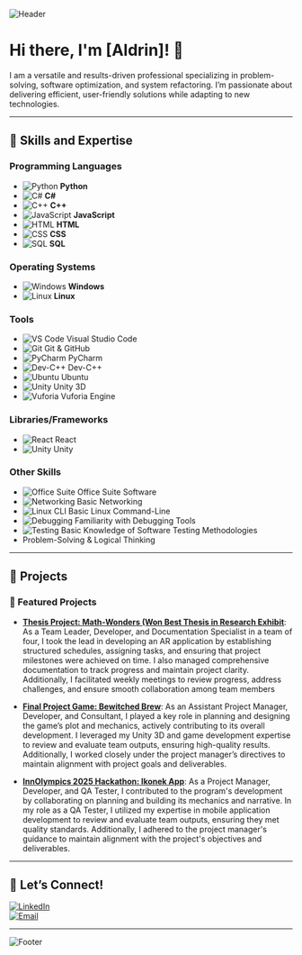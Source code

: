 ![Header](https://via.placeholder.com/800x200?text=Welcome+to+My+GitHub+Profile)

# Hi there, I'm [Aldrin]! 👋

I am a versatile and results-driven professional specializing in problem-solving, software optimization, and system refactoring. I’m passionate about delivering efficient, user-friendly solutions while adapting to new technologies.  

---

## 🔧 **Skills and Expertise**

### **Programming Languages**
- ![Python](https://img.shields.io/badge/Python-3776AB?style=flat-square&logo=python&logoColor=white) **Python**  
- ![C#](https://img.shields.io/badge/C%23-239120?style=flat-square&logo=c-sharp&logoColor=white) **C#**  
- ![C++](https://img.shields.io/badge/C%2B%2B-00599C?style=flat-square&logo=c%2B%2B&logoColor=white) **C++**  
- ![JavaScript](https://img.shields.io/badge/JavaScript-F7DF1E?style=flat-square&logo=javascript&logoColor=black) **JavaScript**  
- ![HTML](https://img.shields.io/badge/HTML5-E34F26?style=flat-square&logo=html5&logoColor=white) **HTML**  
- ![CSS](https://img.shields.io/badge/CSS3-1572B6?style=flat-square&logo=css3&logoColor=white) **CSS**  
- ![SQL](https://img.shields.io/badge/SQL-003B57?style=flat-square&logo=postgresql&logoColor=white) **SQL**  

### **Operating Systems**
- ![Windows](https://img.shields.io/badge/Windows-0078D6?style=flat-square&logo=windows&logoColor=white) **Windows**  
- ![Linux](https://img.shields.io/badge/Linux-FCC624?style=flat-square&logo=linux&logoColor=black) **Linux**  

### **Tools**
- ![VS Code](https://img.shields.io/badge/VS%20Code-007ACC?style=flat-square&logo=visual-studio-code&logoColor=white) Visual Studio Code
- ![Git](https://img.shields.io/badge/Git-F05032?style=flat-square&logo=git&logoColor=white) Git & GitHub
- ![PyCharm](https://img.shields.io/badge/PyCharm-000000?style=flat-square&logo=pycharm&logoColor=white) PyCharm
- ![Dev-C++](https://img.shields.io/badge/Dev--C%2B%2B-00599C?style=flat-square&logo=c%2B%2B&logoColor=white) Dev-C++
- ![Ubuntu](https://img.shields.io/badge/Ubuntu-E95420?style=flat-square&logo=ubuntu&logoColor=white) Ubuntu
- ![Unity](https://img.shields.io/badge/Unity-000000?style=flat-square&logo=unity&logoColor=white) Unity 3D
- ![Vuforia](https://img.shields.io/badge/Vuforia-6DB33F?style=flat-square&logo=arcore&logoColor=white) Vuforia Engine

### **Libraries/Frameworks**
- ![React](https://img.shields.io/badge/React-61DAFB?style=flat-square&logo=react&logoColor=black) React
- ![Unity](https://img.shields.io/badge/Unity-000000?style=flat-square&logo=unity&logoColor=white) Unity

### **Other Skills**
- ![Office Suite](https://img.shields.io/badge/Microsoft%20Office-D83B01?style=flat-square&logo=microsoft-office&logoColor=white) Office Suite Software
- ![Networking](https://img.shields.io/badge/Networking-000000?style=flat-square&logo=cisco&logoColor=white) Basic Networking
- ![Linux CLI](https://img.shields.io/badge/Linux%20CLI-FCC624?style=flat-square&logo=linux&logoColor=black) Basic Linux Command-Line
- ![Debugging](https://img.shields.io/badge/Debugging-239120?style=flat-square&logo=visual-studio&logoColor=white) Familiarity with Debugging Tools
- ![Testing](https://img.shields.io/badge/Testing-00ADD8?style=flat-square&logo=testing-library&logoColor=white) Basic Knowledge of Software Testing Methodologies
- Problem-Solving & Logical Thinking

---

## 🚀 **Projects**

### 🌟 Featured Projects
- [**Thesis Project: Math-Wonders (Won Best Thesis in Research Exhibit**](#): 
As a Team Leader, Developer, and Documentation Specialist in a team of four, I took the lead in developing an AR application by establishing structured schedules, assigning tasks, and ensuring that project milestones were achieved on time. I also managed comprehensive documentation to track progress and maintain project clarity. Additionally, I facilitated weekly meetings to review progress, address challenges, and ensure smooth collaboration among team members

- [**Final Project Game: Bewitched Brew**](#): As an Assistant Project Manager, Developer, and Consultant, I played a key role in planning and designing the game’s plot and mechanics, actively contributing to its overall development. I leveraged my Unity 3D and game development expertise to review and evaluate team outputs, ensuring high-quality results. Additionally, I worked closely under the project manager’s directives to maintain alignment with project goals and deliverables.
  
- [**InnOlympics 2025 Hackathon: Ikonek App**](#): As a Project Manager, Developer, and QA Tester, I contributed to the program's development by collaborating on planning and building its mechanics and narrative. In my role as a QA Tester, I utilized my expertise in mobile application development to review and evaluate team outputs, ensuring they met quality standards. Additionally, I adhered to the project manager's guidance to maintain alignment with the project's objectives and deliverables.

---

## 🤝 **Let’s Connect!**

[![LinkedIn](https://img.shields.io/badge/LinkedIn-0077B5?style=for-the-badge&logo=linkedin&logoColor=white)](www.linkedin.com/in/luke-aldrin-mendoza-2873a1327)  
[![Email](https://img.shields.io/badge/Email-D14836?style=for-the-badge&logo=gmail&logoColor=white)](lukealdrinmendoza5000@gmail.com)

---

![Footer](https://via.placeholder.com/800x100?text=Thanks+for+Visiting!)
